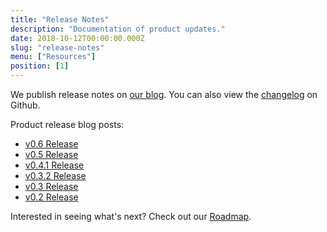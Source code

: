 ```yaml
---
title: "Release Notes"
description: "Documentation of product updates."
date: 2018-10-12T00:00:00.000Z
slug: "release-notes"
menu: ["Resources"]
position: [1]
---
```


We publish release notes on [our blog](https://www.astronomer.io/blog). You can also view the [changelog](https://github.com/astronomer/astronomer/blob/master/CHANGELOG.md) on Github.

Product release blog posts:

* [v0.6 Release](https://www.astronomer.io/blog/astronomer-v0-6-0-release/)
* [v0.5 Release](https://www.astronomer.io/blog/astronomer-v0-5-0-release/)
* [v0.4.1 Release](https://www.astronomer.io/blog/astronomer-v0-4-1-release/)
* [v0.3.2 Release](https://www.astronomer.io/blog/astronomer-v0-3-2-release/)
* [v0.3 Release](https://www.astronomer.io/blog/announcing-astronomer-v0-3-0/)
* [v0.2 Release](https://www.astronomer.io/blog/announcing-astronomer-enterprise-edition-0-2-0/)

Interested in seeing what's next? Check out our [Roadmap](https://www.astronomer.io/docs/roadmap).

